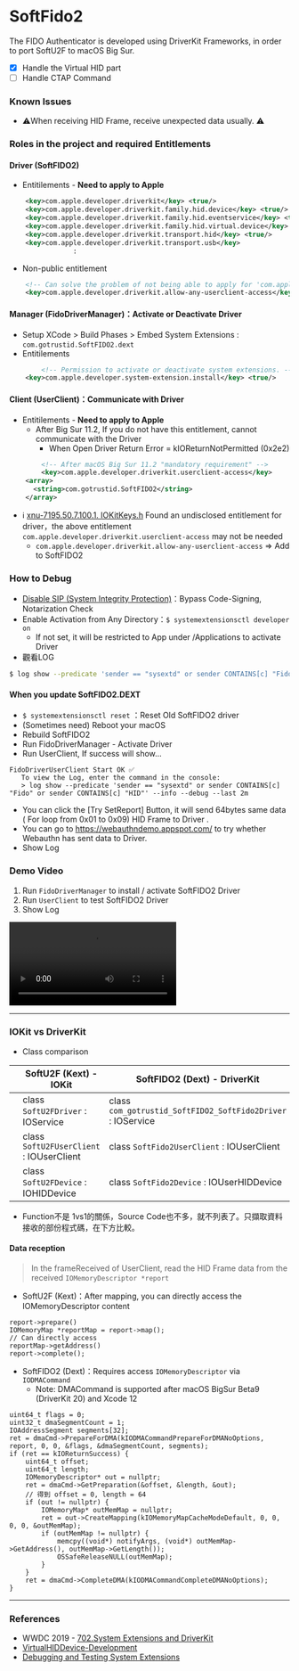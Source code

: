 # SoftFido2

The FIDO Authenticator is developed using DriverKit Frameworks, in order to port SoftU2F to macOS Big Sur.

+ [x] Handle the Virtual HID part
+ [ ] Handle CTAP Command

### Known Issues

+ ⚠️When receiving HID Frame, receive unexpected data usually. ⚠️




### Roles in the project and required Entitlements 

#### Driver (SoftFIDO2)

+ Entitilements - **Need to apply to Apple**

```xml
	<key>com.apple.developer.driverkit</key> <true/>
	<key>com.apple.developer.driverkit.family.hid.device</key> <true/>
	<key>com.apple.developer.driverkit.family.hid.eventservice</key> <true/>
	<key>com.apple.developer.driverkit.family.hid.virtual.device</key> <true/>
	<key>com.apple.developer.driverkit.transport.hid</key> <true/>
    <key>com.apple.developer.driverkit.transport.usb</key>
				:
```

+ Non-public entitlement

```xml
    <!-- Can solve the problem of not being able to apply for 'com.apple.developer.driverkit.userclient-access' -->
    <key>com.apple.developer.driverkit.allow-any-userclient-access</key> <true/>
```



#### Manager (FidoDriverManager)：Activate or Deactivate Driver

+ Setup XCode > Build Phases > Embed System Extensions : `com.gotrustid.SoftFIDO2.dext`
+ Entitilements

```xml
		<!-- Permission to activate or deactivate system extensions. -->
    <key>com.apple.developer.system-extension.install</key> <true/>
```

#### Client (UserClient)：Communicate with Driver

+ Entitilements - **Need to apply to Apple**
  + After Big Sur 11.2, If you do not have this entitlement, cannot communicate with the Driver
    + When Open Driver Return Error =  kIOReturnNotPermitted (0x2e2)

```xml
		<!-- After macOS Big Sur 11.2 "mandatory requirement" -->
		<key>com.apple.developer.driverkit.userclient-access</key>
    <array>
      <string>com.gotrustid.SoftFIDO2</string>
    </array>
```

+ ℹ️ [xnu-7195.50.7.100.1.  IOKitKeys.h](https://github.com/clemensg/xnu/blob/master/iokit/IOKit/IOKitKeys.h) Found an undisclosed entitlement for driver，the above entitlement `com.apple.developer.driverkit.userclient-access` may not be needed 
  + `com.apple.developer.driverkit.allow-any-userclient-access`  => Add to SoftFIDO2

### How to Debug

+ [Disable SIP (System Integrity Protection)](https://developer.apple.com/documentation/security/disabling_and_enabling_system_integrity_protection?language=objc)：Bypass Code-Signing, Notarization Check
+ Enable Activation from Any Directory：`$ systemextensionsctl developer on`
  + If not set, it will be restricted to App under /Applications to activate Driver 
+ 觀看LOG

```bash
$ log show --predicate 'sender == "sysextd" or sender CONTAINS[c] "Fido" or sender CONTAINS[c] "HID"' --info --debug --last 2m
```

#### When you update SoftFIDO2.DEXT

+ `$ systemextensionsctl reset` ：Reset Old SoftFIDO2 driver
+ (Sometimes need) Reboot your macOS
+ Rebuild SoftFIDO2
+ Run FidoDriverManager -  Activate Driver
+ Run UserClient, If success will show...

```
FidoDriverUserClient Start OK ✅
   To view the Log, enter the command in the console:
   > log show --predicate 'sender == "sysextd" or sender CONTAINS[c] "Fido" or sender CONTAINS[c] "HID"' --info --debug --last 2m
```

+ You can click the [Try SetReport] Button, it will send 64bytes same data ( For loop from 0x01 to 0x09) HID Frame to Driver .
+ You can go to https://webauthndemo.appspot.com/ to try whether Webauthn has sent data to Driver.
+ Show Log



### Demo Video

1. Run `FidoDriverManager` to install / activate SoftFIDO2 Driver
2. Run `UserClient` to test SoftFIDO2 Driver
3. Show Log

<!-- <video src="./BackupDriverKitLog/TestSoftFIDO2.mp4"></video> -->
<video src="https://github.com/EddieHua-GoTrustID/SoftFido2/blob/master/BackupDriverKitLog/TestSoftFIDO2.mp4"></video>

----

### IOKit vs DriverKit

+ Class comparison

|      | SoftU2F (Kext) - IOKit                   | SoftFIDO2 (Dext) - DriverKit                                |
| ---- | ---------------------------------------- | ----------------------------------------------------------- |
|      | class `SoftU2FDriver` : IOService        | class `com_gotrustid_SoftFIDO2_SoftFido2Driver` : IOService |
|      | class `SoftU2FUserClient` : IOUserClient | class `SoftFido2UserClient` : IOUserClient                  |
|      | class `SoftU2FDevice` : IOHIDDevice      | class `SoftFido2Device` : IOUserHIDDevice                   |

+ Function不是 1vs1的關係，Source Code也不多，就不列表了。只擷取資料接收的部份程式碼，在下方比較。

#### Data reception

> In the frameReceived of UserClient, read the HID Frame data from the received `IOMemoryDescriptor *report`

+ SoftU2F (Kext)：After mapping, you can directly access the IOMemoryDescriptor content 

```objc
report->prepare()
IOMemoryMap *reportMap = report->map();
// Can directly access
reportMap->getAddress()
report->complete();
```



+ SoftFIDO2 (Dext)：Requires access `IOMemoryDescriptor` via `IODMACommand`
  + Note: DMACommand is supported after macOS BigSur Beta9 (DriverKit 20) and Xcode 12 

```objc
uint64_t flags = 0;
uint32_t dmaSegmentCount = 1;
IOAddressSegment segments[32];
ret = dmaCmd->PrepareForDMA(kIODMACommandPrepareForDMANoOptions, report, 0, 0, &flags, &dmaSegmentCount, segments);
if (ret == kIOReturnSuccess) {
    uint64_t offset;
    uint64_t length;
    IOMemoryDescriptor* out = nullptr;
    ret = dmaCmd->GetPreparation(&offset, &length, &out);
    // 得到 offset = 0, length = 64
    if (out != nullptr) {
        IOMemoryMap* outMemMap = nullptr;
        ret = out->CreateMapping(kIOMemoryMapCacheModeDefault, 0, 0, 0, 0, &outMemMap);
        if (outMemMap != nullptr) {
            memcpy((void*) notifyArgs, (void*) outMemMap->GetAddress(), outMemMap->GetLength());
            OSSafeReleaseNULL(outMemMap);
        }
    }
    ret = dmaCmd->CompleteDMA(kIODMACommandCompleteDMANoOptions);
}
```



----

### References

+ WWDC 2019 - [702.System Extensions and DriverKit](https://developer.apple.com/videos/play/wwdc2019/702/)
+ [VirtualHIDDevice-Development](https://github.com/pqrs-org/Karabiner-DriverKit-VirtualHIDDevice/blob/master/DEVELOPMENT.md)
+ [Debugging and Testing System Extensions](https://developer.apple.com/documentation/driverkit/debugging_and_testing_system_extensions)

